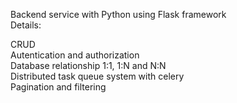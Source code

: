 Backend service with Python using Flask framework <br>
Details: <br>

CRUD<br>
Autentication and authorization<br>
Database relationship 1:1, 1:N and N:N<br>
Distributed task queue system with celery<br>
Pagination and filtering<br>
